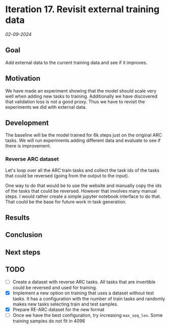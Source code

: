 # Iteration 17. Revisit external training data

_02-09-2024_

## Goal

Add external data to the current training data and see if it improves.

## Motivation

We have made an experiment showing that the model should scale very well when adding new tasks to training.
Additionally we have discovered that validation loss is not a good proxy. Thus we have to revisit the experiments
we did with external data.

## Development

The baseline will be the model trained for 6k steps just on the original ARC tasks. We will run experiments
adding different data and evaluate to see if there is improvement.

### Reverse ARC dataset

Let's loop over all the ARC train tasks and collect the task ids of the tasks that could be reversed (going from the output to the input).

One way to do that would be to use the website and manually copy the ids of the tasks that could be reversed.
However that involves many manual steps. I would rather create a simple jupyter notebook interface
to do that. That could be the base for future work in task generation.

## Results

## Conclusion

## Next steps

## TODO

- [ ] Create a dataset with reverse ARC tasks. All tasks that are invertible could be reversed and used for training.
- [x] Implement a new option on training that uses a dataset without test tasks. It has a configuration with the number of train tasks and randomly makes new tasks selecting train and test samples.
- [x] Prepare RE-ARC dataset for the new format
- [ ] Once we have the best configuration, try increasing `max_seq_len`. Some training samples do not fit in 4096